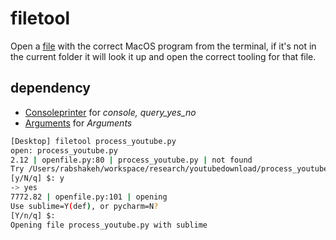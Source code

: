# filetool
Open a [file]() with the correct MacOS program from the terminal, if it's not in the current folder it will look it up and open the correct tooling for that file.

## dependency
- [Consoleprinter](https://github.com/erikdejonge/consoleprinter) for *console, query_yes_no*
- [Arguments](https://github.com/erikdejonge/arguments) for *Arguments*

``` bash
[Desktop] filetool process_youtube.py
open: process_youtube.py
2.12 | openfile.py:80 | process_youtube.py | not found
Try /Users/rabshakeh/workspace/research/youtubedownload/process_youtube.py instead?
[y/N/q] $: y
-> yes
7772.82 | openfile.py:101 | opening
Use sublime=Y(def), or pycharm=N?
[Y/n/q] $:
Opening file process_youtube.py with sublime
```
